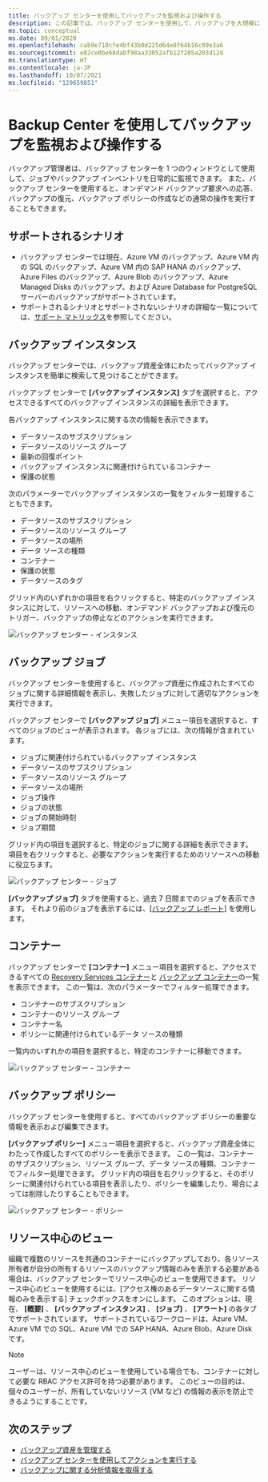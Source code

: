 ```yaml
---
title: バックアップ センターを使用してバックアップを監視および操作する
description: この記事では、バックアップ センターを使用して、バックアップを大規模に監視および操作する方法について説明します。
ms.topic: conceptual
ms.date: 09/01/2020
ms.openlocfilehash: cab9e710cfe4bf43b0d225d64e8f64b16c09e3a6
ms.sourcegitcommit: e82ce0be68dabf98aa33052afb12f205a203d12d
ms.translationtype: HT
ms.contentlocale: ja-JP
ms.lasthandoff: 10/07/2021
ms.locfileid: "129659851"
---
```

# <a name="monitor-and-operate-backups-using-backup-center"></a>Backup Center を使用してバックアップを監視および操作する

バックアップ管理者は、バックアップ センターを 1 つのウィンドウとして使用して、ジョブやバックアップ インベントリを日常的に監視できます。 また、バックアップ センターを使用すると、オンデマンド バックアップ要求への応答、バックアップの復元、バックアップ ポリシーの作成などの通常の操作を実行することもできます。

## <a name="supported-scenarios"></a>サポートされるシナリオ

* バックアップ センターでは現在、Azure VM のバックアップ、Azure VM 内の SQL のバックアップ、Azure VM 内の SAP HANA のバックアップ、Azure Files のバックアップ、Azure Blob のバックアップ、Azure Managed Disks のバックアップ、および Azure Database for PostgreSQL サーバーのバックアップがサポートされています。
* サポートされるシナリオとサポートされないシナリオの詳細な一覧については、[サポート マトリックス](backup-center-support-matrix.md)を参照してください。

## <a name="backup-instances"></a>バックアップ インスタンス

バックアップ センターでは、バックアップ資産全体にわたってバックアップ インスタンスを簡単に検索して見つけることができます。

バックアップ センターで **[バックアップ インスタンス]** タブを選択すると、アクセスできるすべてのバックアップ インスタンスの詳細を表示できます。

 各バックアップ インスタンスに関する次の情報を表示できます。

* データソースのサブスクリプション
* データソースのリソース グループ
* 最新の回復ポイント
* バックアップ インスタンスに関連付けられているコンテナー
* 保護の状態

 次のパラメーターでバックアップ インスタンスの一覧をフィルター処理することもできます。

* データソースのサブスクリプション
* データソースのリソース グループ
* データソースの場所
* データ ソースの種類
* コンテナー
* 保護の状態
* データソースのタグ

グリッド内のいずれかの項目を右クリックすると、特定のバックアップ インスタンスに対して、リソースへの移動、オンデマンド バックアップおよび復元のトリガー、バックアップの停止などのアクションを実行できます。

![バックアップ センター - インスタンス](./media/backup-center-monitor-operate/backup-center-instances.png)

## <a name="backup-jobs"></a>バックアップ ジョブ

バックアップ センターを使用すると、バックアップ資産に作成されたすべてのジョブに関する詳細情報を表示し、失敗したジョブに対して適切なアクションを実行できます。

バックアップ センターで **[バックアップ ジョブ]** メニュー項目を選択すると、すべてのジョブのビューが表示されます。 各ジョブには、次の情報が含まれています。

* ジョブに関連付けられているバックアップ インスタンス
* データソースのサブスクリプション
* データソースのリソース グループ
* データソースの場所
* ジョブ操作
* ジョブの状態
* ジョブの開始時刻
* ジョブ期間

グリッド内の項目を選択すると、特定のジョブに関する詳細を表示できます。 項目を右クリックすると、必要なアクションを実行するためのリソースへの移動に役立ちます。

![バックアップ センター - ジョブ](./media/backup-center-monitor-operate/backup-center-jobs.png)

**[バックアップ ジョブ]** タブを使用すると、過去 7 日間までのジョブを表示できます。 それより前のジョブを表示するには、[[バックアップ レポート]](backup-center-obtain-insights.md) を使用します。

## <a name="vaults"></a>コンテナー

バックアップ センターで **[コンテナー]** メニュー項目を選択すると、アクセスできるすべての [Recovery Services コンテナー](backup-azure-recovery-services-vault-overview.md)と [バックアップ コンテナー](backup-vault-overview.md)の一覧を表示できます。 この一覧は、次のパラメーターでフィルター処理できます。

* コンテナーのサブスクリプション
* コンテナーのリソース グループ
* コンテナー名
* ポリシーに関連付けられているデータ ソースの種類

一覧内のいずれかの項目を選択すると、特定のコンテナーに移動できます。

![バックアップ センター - コンテナー](./media/backup-center-monitor-operate/backup-center-vaults.png)

## <a name="backup-policies"></a>バックアップ ポリシー

バックアップ センターを使用すると、すべてのバックアップ ポリシーの重要な情報を表示および編集できます。

**[バックアップ ポリシー]** メニュー項目を選択すると、バックアップ資産全体にわたって作成したすべてのポリシーを表示できます。 この一覧は、コンテナーのサブスクリプション、リソース グループ、データ ソースの種類、コンテナーでフィルター処理できます。 グリッド内の項目を右クリックすると、そのポリシーに関連付けられている項目を表示したり、ポリシーを編集したり、場合によっては削除したりすることもできます。

![バックアップ センター - ポリシー](./media/backup-center-monitor-operate/backup-center-policies.png)


## <a name="resource-centric-views"></a>リソース中心のビュー

組織で複数のリソースを共通のコンテナーにバックアップしており、各リソース所有者が自分の所有するリソースのバックアップ情報のみを表示する必要がある場合は、バックアップ センターでリソース中心のビューを使用できます。 リソース中心のビューを使用するには、[アクセス権のあるデータソースに関する情報のみを表示する] チェックボックスをオンにします。 このオプションは、現在、 **[概要]** 、 **[バックアップ インスタンス]** 、 **[ジョブ]** 、 **[アラート]** の各タブでサポートされています。 サポートされているワークロードは、Azure VM、Azure VM での SQL、Azure VM での SAP HANA、Azure Blob、Azure Disk です。

> [!NOTE]
> ユーザーは、リソース中心のビューを使用している場合でも、コンテナーに対して必要な RBAC アクセス許可を持つ必要があります。 このビューの目的は、個々のユーザーが、所有していないリソース (VM など) の情報の表示を防止できるようにすることです。

## <a name="next-steps"></a>次のステップ

* [バックアップ資産を管理する](backup-center-govern-environment.md)
* [バックアップ センターを使用してアクションを実行する](backup-center-actions.md)
* [バックアップに関する分析情報を取得する](backup-center-obtain-insights.md)
